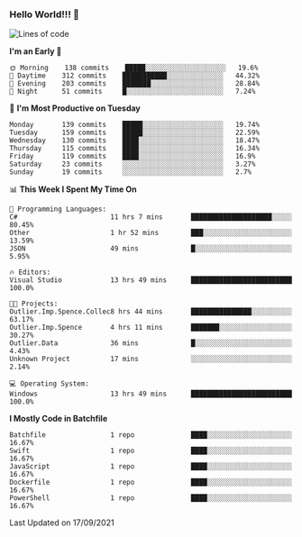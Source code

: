 ### Hello World!!! 👋

<!--
**kekotek/kekotek** is a ✨ _special_ ✨ repository because its `README.md` (this file) appears on your GitHub profile.

Here are some ideas to get you started:

- 🔭 I’m currently working on ...
- 🌱 I’m currently learning ...
- 👯 I’m looking to collaborate on ...
- 🤔 I’m looking for help with ...
- 💬 Ask me about ...
- 📫 How to reach me: ...
- 😄 Pronouns: ...
- ⚡ Fun fact: ...
-->

<!--START_SECTION:waka-->
![Lines of code](https://img.shields.io/badge/From%20Hello%20World%20I%27ve%20Written-18753%20lines%20of%20code-blue)

**I'm an Early 🐤** 

```text
🌞 Morning    138 commits    █████░░░░░░░░░░░░░░░░░░░░   19.6% 
🌆 Daytime    312 commits    ███████████░░░░░░░░░░░░░░   44.32% 
🌃 Evening    203 commits    ███████░░░░░░░░░░░░░░░░░░   28.84% 
🌙 Night      51 commits     █░░░░░░░░░░░░░░░░░░░░░░░░   7.24%

```
📅 **I'm Most Productive on Tuesday** 

```text
Monday       139 commits    █████░░░░░░░░░░░░░░░░░░░░   19.74% 
Tuesday      159 commits    █████░░░░░░░░░░░░░░░░░░░░   22.59% 
Wednesday    130 commits    ████░░░░░░░░░░░░░░░░░░░░░   18.47% 
Thursday     115 commits    ████░░░░░░░░░░░░░░░░░░░░░   16.34% 
Friday       119 commits    ████░░░░░░░░░░░░░░░░░░░░░   16.9% 
Saturday     23 commits     ░░░░░░░░░░░░░░░░░░░░░░░░░   3.27% 
Sunday       19 commits     ░░░░░░░░░░░░░░░░░░░░░░░░░   2.7%

```


📊 **This Week I Spent My Time On** 

```text
💬 Programming Languages: 
C#                       11 hrs 7 mins       ████████████████████░░░░░   80.45% 
Other                    1 hr 52 mins        ███░░░░░░░░░░░░░░░░░░░░░░   13.59% 
JSON                     49 mins             █░░░░░░░░░░░░░░░░░░░░░░░░   5.95%

🔥 Editors: 
Visual Studio            13 hrs 49 mins      █████████████████████████   100.0%

🐱‍💻 Projects: 
Outlier.Imp.Spence.Collec8 hrs 44 mins       ███████████████░░░░░░░░░░   63.17% 
Outlier.Imp.Spence       4 hrs 11 mins       ███████░░░░░░░░░░░░░░░░░░   30.27% 
Outlier.Data             36 mins             █░░░░░░░░░░░░░░░░░░░░░░░░   4.43% 
Unknown Project          17 mins             ░░░░░░░░░░░░░░░░░░░░░░░░░   2.14%

💻 Operating System: 
Windows                  13 hrs 49 mins      █████████████████████████   100.0%

```

**I Mostly Code in Batchfile** 

```text
Batchfile                1 repo              ████░░░░░░░░░░░░░░░░░░░░░   16.67% 
Swift                    1 repo              ████░░░░░░░░░░░░░░░░░░░░░   16.67% 
JavaScript               1 repo              ████░░░░░░░░░░░░░░░░░░░░░   16.67% 
Dockerfile               1 repo              ████░░░░░░░░░░░░░░░░░░░░░   16.67% 
PowerShell               1 repo              ████░░░░░░░░░░░░░░░░░░░░░   16.67%

```



 Last Updated on 17/09/2021
<!--END_SECTION:waka-->
